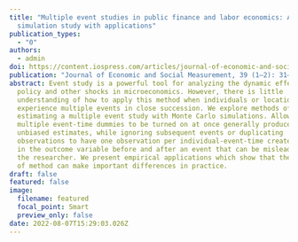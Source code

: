 ```yaml
---
title: "Multiple event studies in public finance and labor economics: A
  simulation study with applications"
publication_types:
  - "0"
authors:
  - admin
doi: https://content.iospress.com/articles/journal-of-economic-and-social-measurement/jem00383
publication: "Journal of Economic and Social Measurement, 39 (1–2): 31–57"
abstract: Event study is a powerful tool for analyzing the dynamic effects of
  policy and other shocks in microeconomics. However, there is little
  understanding of how to apply this method when individuals or locations
  experience multiple events in close succession. We explore methods of
  estimating a multiple event study with Monte Carlo simulations. Allowing
  multiple event-time dummies to be turned on at once generally produces
  unbiased estimates, while ignoring subsequent events or duplicating
  observations to have one observation per individual-event-time create trends
  in the outcome variable before and after an event that can be misleading to
  the researcher. We present empirical applications which show that the choice
  of method can make important differences in practice.
draft: false
featured: false
image:
  filename: featured
  focal_point: Smart
  preview_only: false
date: 2022-08-07T15:29:03.026Z
---
```

